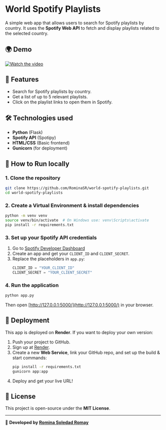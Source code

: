 # World Spotify Playlists

A simple web app that allows users to search for Spotify playlists by country. It uses the **Spotify Web API** to fetch and display playlists related to the selected country.

## 🌍 Demo

[![Watch the video](https://img.youtube.com/vi/Q4kwGHZoA4Y/0.jpg)](https://youtu.be/Q4kwGHZoA4Y)


## 🎵 Features
- Search for Spotify playlists by country.
- Get a list of up to 5 relevant playlists.
- Click on the playlist links to open them in Spotify.

## 🛠️ Technologies used
- **Python** (Flask)
- **Spotify API** (Spotipy)
- **HTML/CSS** (Basic frontend)
- **Gunicorn** (for deployment)

## 🚀 How to Run locally
### 1. Clone the repository
```sh
git clone https://github.com/RominaSR/world-spotify-playlists.git
cd world-spotify-playlists
```

### 2. Create a Virtual Environment & install dependencies
```sh
python -m venv venv
source venv/bin/activate  # On Windows use: venv\Scripts\activate
pip install -r requirements.txt
```

### 3. Set up your Spotify API credentials
1. Go to [Spotify Developer Dashboard](https://developer.spotify.com/dashboard/)
2. Create an app and get your `CLIENT_ID` and `CLIENT_SECRET`.
3. Replace the placeholders in `app.py`:
   ```python
   CLIENT_ID = "YOUR_CLIENT_ID"
   CLIENT_SECRET = "YOUR_CLIENT_SECRET"
   ```

### 4. Run the application
```sh
python app.py
```
Then open [http://127.0.0.1:5000/](http://127.0.0.1:5000/) in your browser.

## 📌 Deployment
This app is deployed on **Render**. If you want to deploy your own version:
1. Push your project to GitHub.
2. Sign up at [Render](https://render.com/).
3. Create a new **Web Service**, link your GitHub repo, and set up the build & start commands:
   ```sh
   pip install -r requirements.txt
   gunicorn app:app
   ```
4. Deploy and get your live URL!

## 📜 License
This project is open-source under the **MIT License**.


---
🚀 **Developed by [Romina Soledad Romay](https://github.com/RominaSR)**

